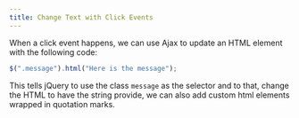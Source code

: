 ```yaml
---
title: Change Text with Click Events
---
```

When a click event happens, we can use Ajax to update an HTML element with the following code:

```js
$(".message").html("Here is the message");
```

This tells jQuery to use the class `message` as the selector and to that, change the HTML to have the string provide, we can also add custom html elements wrapped in quotation marks.
